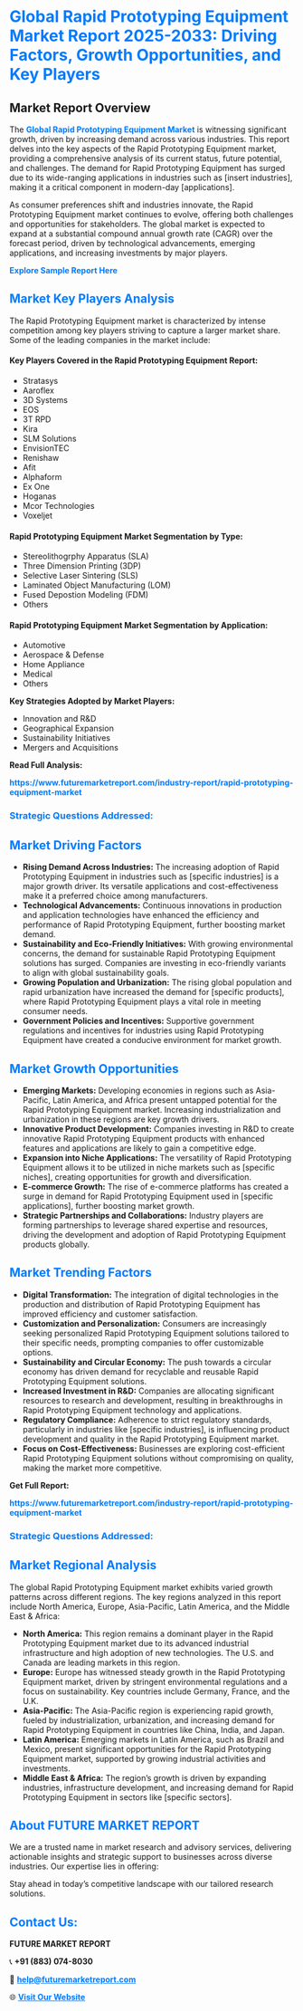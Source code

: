<h1 style="color: #007BFF;">Global Rapid Prototyping Equipment Market Report 2025-2033: Driving Factors, Growth Opportunities, and Key Players</h1>

<section id="overview">
<h2>Market Report Overview</h2>
<p>The <a href="https://www.futuremarketreport.com/industry-report/rapid-prototyping-equipment-market" style="color: #007BFF; text-decoration: none;"><strong>Global Rapid Prototyping Equipment Market</strong></a> is witnessing significant growth, driven by increasing demand across various industries. This report delves into the key aspects of the Rapid Prototyping Equipment market, providing a comprehensive analysis of its current status, future potential, and challenges. The demand for Rapid Prototyping Equipment has surged due to its wide-ranging applications in industries such as [insert industries], making it a critical component in modern-day [applications].</p>
<p>As consumer preferences shift and industries innovate, the Rapid Prototyping Equipment market continues to evolve, offering both challenges and opportunities for stakeholders. The global market is expected to expand at a substantial compound annual growth rate (CAGR) over the forecast period, driven by technological advancements, emerging applications, and increasing investments by major players.</p>
</section>

<section id="overview">
<p><a href="https://www.futuremarketreport.com/request-sample/reportId=98201" style="color: #007BFF; text-decoration: none;"><strong>Explore Sample Report Here</strong></a></p>
</section>

<section id="key-players">
<h2 style="color: #007BFF;">Market Key Players Analysis</h2>
<p>The Rapid Prototyping Equipment market is characterized by intense competition among key players striving to capture a larger market share. Some of the leading companies in the market include:</p>
<h4>Key Players Covered in the Rapid Prototyping Equipment Report:</h4>
<ul><li>Stratasys</li><li>Aaroflex</li><li>3D Systems</li><li>EOS</li><li>3T RPD</li><li>Kira</li><li>SLM Solutions</li><li>EnvisionTEC</li><li>Renishaw</li><li>Afit</li><li>Alphaform</li><li>Ex One</li><li>Hoganas</li><li>Mcor Technologies</li><li>Voxeljet</li></ul>
<h4>Rapid Prototyping Equipment Market Segmentation by Type:</h4>
<ul><li>Stereolithogrphy Apparatus (SLA)</li><li>Three Dimension Printing (3DP)</li><li>Selective Laser Sintering (SLS)</li><li>Laminated Object Manufacturing (LOM)</li><li>Fused Depostion Modeling (FDM)</li><li>Others</li></ul>

<h4>Rapid Prototyping Equipment Market Segmentation by Application:</h4>
<ul><li>Automotive</li><li>Aerospace &amp; Defense</li><li>Home Appliance</li><li>Medical</li><li>Others</li></ul>
<p><strong>Key Strategies Adopted by Market Players:</strong></p>
<ul>
<li>Innovation and R&D</li>
<li>Geographical Expansion</li>
<li>Sustainability Initiatives</li>
<li>Mergers and Acquisitions</li>
</ul>
</section>

<section>
<p><strong>Read Full Analysis: </strong></p><a href="https://www.futuremarketreport.com/industry-report/rapid-prototyping-equipment-market" style="color: #007BFF; text-decoration: none;"><strong>https://www.futuremarketreport.com/industry-report/rapid-prototyping-equipment-market</strong></a>
<h3 style="color: #007BFF;">Strategic Questions Addressed:</h3>
</section>

<section id="driving-factors">
<h2 style="color: #007BFF;">Market Driving Factors</h2>
<ul>
<li><strong>Rising Demand Across Industries:</strong> The increasing adoption of Rapid Prototyping Equipment in industries such as [specific industries] is a major growth driver. Its versatile applications and cost-effectiveness make it a preferred choice among manufacturers.</li>
<li><strong>Technological Advancements:</strong> Continuous innovations in production and application technologies have enhanced the efficiency and performance of Rapid Prototyping Equipment, further boosting market demand.</li>
<li><strong>Sustainability and Eco-Friendly Initiatives:</strong> With growing environmental concerns, the demand for sustainable Rapid Prototyping Equipment solutions has surged. Companies are investing in eco-friendly variants to align with global sustainability goals.</li>
<li><strong>Growing Population and Urbanization:</strong> The rising global population and rapid urbanization have increased the demand for [specific products], where Rapid Prototyping Equipment plays a vital role in meeting consumer needs.</li>
<li><strong>Government Policies and Incentives:</strong> Supportive government regulations and incentives for industries using Rapid Prototyping Equipment have created a conducive environment for market growth.</li>
</ul>
</section>

<section id="growth-opportunities">
<h2 style="color: #007BFF;">Market Growth Opportunities</h2>
<ul>
<li><strong>Emerging Markets:</strong> Developing economies in regions such as Asia-Pacific, Latin America, and Africa present untapped potential for the Rapid Prototyping Equipment market. Increasing industrialization and urbanization in these regions are key growth drivers.</li>
<li><strong>Innovative Product Development:</strong> Companies investing in R&D to create innovative Rapid Prototyping Equipment products with enhanced features and applications are likely to gain a competitive edge.</li>
<li><strong>Expansion into Niche Applications:</strong> The versatility of Rapid Prototyping Equipment allows it to be utilized in niche markets such as [specific niches], creating opportunities for growth and diversification.</li>
<li><strong>E-commerce Growth:</strong> The rise of e-commerce platforms has created a surge in demand for Rapid Prototyping Equipment used in [specific applications], further boosting market growth.</li>
<li><strong>Strategic Partnerships and Collaborations:</strong> Industry players are forming partnerships to leverage shared expertise and resources, driving the development and adoption of Rapid Prototyping Equipment products globally.</li>
</ul>
</section>

<section id="trending-factors">
<h2 style="color: #007BFF;">Market Trending Factors</h2>
<ul>
<li><strong>Digital Transformation:</strong> The integration of digital technologies in the production and distribution of Rapid Prototyping Equipment has improved efficiency and customer satisfaction.</li>
<li><strong>Customization and Personalization:</strong> Consumers are increasingly seeking personalized Rapid Prototyping Equipment solutions tailored to their specific needs, prompting companies to offer customizable options.</li>
<li><strong>Sustainability and Circular Economy:</strong> The push towards a circular economy has driven demand for recyclable and reusable Rapid Prototyping Equipment solutions.</li>
<li><strong>Increased Investment in R&D:</strong> Companies are allocating significant resources to research and development, resulting in breakthroughs in Rapid Prototyping Equipment technology and applications.</li>
<li><strong>Regulatory Compliance:</strong> Adherence to strict regulatory standards, particularly in industries like [specific industries], is influencing product development and quality in the Rapid Prototyping Equipment market.</li>
<li><strong>Focus on Cost-Effectiveness:</strong> Businesses are exploring cost-efficient Rapid Prototyping Equipment solutions without compromising on quality, making the market more competitive.</li>
</ul>
</section>

<section>
<p><strong>Get Full Report: </strong></p><a href="https://www.futuremarketreport.com/industry-report/rapid-prototyping-equipment-market" style="color: #007BFF; text-decoration: none;"><strong>https://www.futuremarketreport.com/industry-report/rapid-prototyping-equipment-market</strong></a>
<h3 style="color: #007BFF;">Strategic Questions Addressed:</h3>
</section>


<section id="regional-analysis">
<h2 style="color: #007BFF;">Market Regional Analysis</h2>
<p>The global Rapid Prototyping Equipment market exhibits varied growth patterns across different regions. The key regions analyzed in this report include North America, Europe, Asia-Pacific, Latin America, and the Middle East & Africa:</p>
<ul>
<li><strong>North America:</strong> This region remains a dominant player in the Rapid Prototyping Equipment market due to its advanced industrial infrastructure and high adoption of new technologies. The U.S. and Canada are leading markets in this region.</li>
<li><strong>Europe:</strong> Europe has witnessed steady growth in the Rapid Prototyping Equipment market, driven by stringent environmental regulations and a focus on sustainability. Key countries include Germany, France, and the U.K.</li>
<li><strong>Asia-Pacific:</strong> The Asia-Pacific region is experiencing rapid growth, fueled by industrialization, urbanization, and increasing demand for Rapid Prototyping Equipment in countries like China, India, and Japan.</li>
<li><strong>Latin America:</strong> Emerging markets in Latin America, such as Brazil and Mexico, present significant opportunities for the Rapid Prototyping Equipment market, supported by growing industrial activities and investments.</li>
<li><strong>Middle East & Africa:</strong> The region’s growth is driven by expanding industries, infrastructure development, and increasing demand for Rapid Prototyping Equipment in sectors like [specific sectors].</li>
</ul>
</section>

<footer>
<h2 style="color: #007BFF;">About FUTURE MARKET REPORT</h2>
<p>We are a trusted name in market research and advisory services, delivering actionable insights and strategic support to businesses across diverse industries. Our expertise lies in offering:</p>

<p>Stay ahead in today’s competitive landscape with our tailored research solutions.</p>

<h2 style="color: #007BFF;">Contact Us:</h2>
<p><strong>FUTURE MARKET REPORT</strong></p>
<p>📞 <strong>+91 (883) 074-8030</strong></p>
<p>📧 <strong><a href="mailto:help@futuremarketreport.com" style="color: #007BFF;">help@futuremarketreport.com</a></strong></p>
<p>🌐 <strong><a href="https://www.futuremarketreport.com/" style="color: #007BFF;">Visit Our Website</a></strong></p>
</footer>